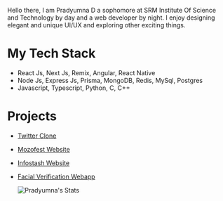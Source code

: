 Hello there, I am Pradyumna D a sophomore at SRM Institute Of Science and Technology by day and a web developer by night. I enjoy designing elegant and unique UI/UX and exploring other exciting things.

# My Tech Stack
- React Js, Next Js, Remix, Angular, React Native
- Node Js, Express Js, Prisma, MongoDB, Redis, MySql, Postgres
- Javascript, Typescript, Python, C, C++

# Projects
- [Twitter Clone](https://kzilla-internal-hackathon.vercel.app)
- [Mozofest Website](https://mozofest.srmkzilla.net/)
- [Infostash Website](https://infostash-web.vercel.app/)
- [Facial Verification Webapp](https://capx-facial-recognition.vercel.app/)


  ![Pradyumna's Stats](https://github-readme-stats.vercel.app/api?username=yare0909&show_icons=true&theme=transparent)
<!---
YARE0909/YARE0909 is a ✨ special ✨ repository because its `README.md` (this file) appears on your GitHub profile.
You can click the Preview link to take a look at your changes.
--->
